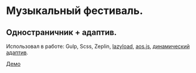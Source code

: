 <h1>Музыкальный фестиваль.</h1>
<h2>Одностраничник + адаптив.</h2>
Использовал в работе: Gulp, Scss, Zeplin, <a href="https://github.com/aFarkas/lazysizes">lazyload</a>, <a href="http://michalsnik.github.io/aos/">aos.js</a>, <a href="https://github.com/FreelancerLifeStyle/dynamic_adapt">динамический адаптив</a>.  

<a href="http://kir8313.github.io/music-festival/">Демо</a>

